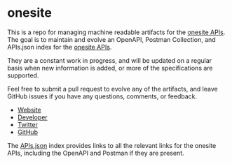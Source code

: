 # onesiteThis is a repo for managing machine readable artifacts for the [onesite APIs](http://developer.onesite.com/). The goal is to maintain and evolve an OpenAPI, Postman Collection, and APIs.json index for the [onesite APIs](http://developer.onesite.com/).They are a constant work in progress, and will be updated on a regular basis when new information is added, or more of the specifications are supported.Feel free to submit a pull request to evolve any of the artifacts, and leave GitHub issues if you have any questions, comments, or feedback.- [Website](http://developer.onesite.com/)- [Developer](http://developer.onesite.com/)- [Twitter](https://twitter.com/#!/onesite)- [GitHub](https://github.com/onesite)The [APIs.json](https://github.com/api-evangelist/onesite/blob/master/apis.json) index provides links to all the relevant links for the onesite APIs, including the OpenAPI and Postman if they are present.